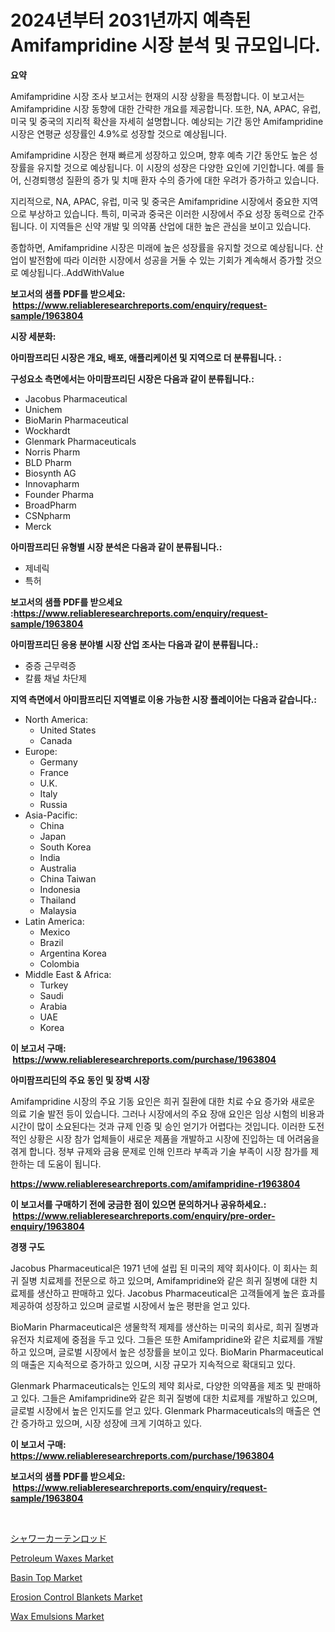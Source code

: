 <p><h1>2024년부터 2031년까지 예측된 Amifampridine 시장 분석 및 규모입니다.</h1></p><p><strong>요약</strong></p>
<p><p>Amifampridine 시장 조사 보고서는 현재의 시장 상황을 특정합니다. 이 보고서는 Amifampridine 시장 동향에 대한 간략한 개요를 제공합니다. 또한, NA, APAC, 유럽, 미국 및 중국의 지리적 확산을 자세히 설명합니다. 예상되는 기간 동안 Amifampridine 시장은 연평균 성장률인 4.9%로 성장할 것으로 예상됩니다.</p><p>Amifampridine 시장은 현재 빠르게 성장하고 있으며, 향후 예측 기간 동안도 높은 성장률을 유지할 것으로 예상됩니다. 이 시장의 성장은 다양한 요인에 기인합니다. 예를 들어, 신경퇴행성 질환의 증가 및 치매 환자 수의 증가에 대한 우려가 증가하고 있습니다.</p><p>지리적으로, NA, APAC, 유럽, 미국 및 중국은 Amifampridine 시장에서 중요한 지역으로 부상하고 있습니다. 특히, 미국과 중국은 이러한 시장에서 주요 성장 동력으로 간주됩니다. 이 지역들은 신약 개발 및 의약품 산업에 대한 높은 관심을 보이고 있습니다.</p><p>종합하면, Amifampridine 시장은 미래에 높은 성장률을 유지할 것으로 예상됩니다. 산업이 발전함에 따라 이러한 시장에서 성공을 거둘 수 있는 기회가 계속해서 증가할 것으로 예상됩니다..AddWithValue<MentionCAGRValidity></p></p>
<p><strong>보고서의 샘플 PDF를 받으세요: &nbsp;<a href="https://www.reliableresearchreports.com/enquiry/request-sample/1963804">https://www.reliableresearchreports.com/enquiry/request-sample/1963804</a></strong></p>
<p><strong>시장 세분화:</strong></p>
<p><strong> 아미팜프리딘 시장은 개요, 배포, 애플리케이션 및 지역으로 더 분류됩니다. :</strong></p>
<p><strong>구성요소 측면에서는 아미팜프리딘 시장은 다음과 같이 분류됩니다.:</strong></p>
<p><ul><li>Jacobus Pharmaceutical</li><li>Unichem</li><li>BioMarin Pharmaceutical</li><li>Wockhardt</li><li>Glenmark Pharmaceuticals</li><li>Norris Pharm</li><li>BLD Pharm</li><li>Biosynth AG</li><li>Innovapharm</li><li>Founder Pharma</li><li>BroadPharm</li><li>CSNpharm</li><li>Merck</li></ul></p>
<p><strong> 아미팜프리딘 유형별 시장 분석은 다음과 같이 분류됩니다.:</strong></p>
<p><ul><li>제네릭</li><li>특허</li></ul></p>
<p><strong>보고서의 샘플 PDF를 받으세요 :<a href="https://www.reliableresearchreports.com/enquiry/request-sample/1963804">https://www.reliableresearchreports.com/enquiry/request-sample/1963804</a></strong></p>
<p><strong> 아미팜프리딘 응용 분야별 시장 산업 조사는 다음과 같이 분류됩니다.:</strong></p>
<p><ul><li>중증 근무력증</li><li>칼륨 채널 차단제</li></ul></p>
<p><strong>지역 측면에서 아미팜프리딘 지역별로 이용 가능한 시장 플레이어는 다음과 같습니다.:</strong></p>
<p><ul>
    <li>
        North America:
        <ul>
            <li>United States</li>
            <li>Canada</li>
        </ul>
    </li>
    <li>
        Europe:
        <ul>
            <li>Germany</li>
            <li>France</li>
            <li>U.K.</li>
            <li>Italy</li>
            <li>Russia</li>
        </ul>
    </li>
    <li>
        Asia-Pacific:
        <ul>
            <li>China</li>
            <li>Japan</li>
            <li>South Korea</li>
            <li>India</li>
            <li>Australia</li>
            <li>China Taiwan</li>
            <li>Indonesia</li>
            <li>Thailand</li>
            <li>Malaysia</li>
        </ul>
    </li>
    <li>
        Latin America:
        <ul>
            <li>Mexico</li>
            <li>Brazil</li>
            <li>Argentina Korea</li>
            <li>Colombia</li>
        </ul>
    </li>
    <li>
        Middle East & Africa:
        <ul>
            <li>Turkey</li>
            <li>Saudi</li>
            <li>Arabia</li>
            <li>UAE</li>
            <li>Korea</li>
        </ul>
    </li>
    </ul></p>
<p><strong>이 보고서 구매: &nbsp;<a href="https://www.reliableresearchreports.com/purchase/1963804">https://www.reliableresearchreports.com/purchase/1963804</a></strong></p>
<p><strong>아미팜프리딘의 주요 동인 및 장벽 시장</strong></p>
<p><p>Amifampridine 시장의 주요 기동 요인은 희귀 질환에 대한 치료 수요 증가와 새로운 의료 기술 발전 등이 있습니다. 그러나 시장에서의 주요 장애 요인은 임상 시험의 비용과 시간이 많이 소요된다는 것과 규제 인증 및 승인 얻기가 어렵다는 것입니다. 이러한 도전적인 상황은 시장 참가 업체들이 새로운 제품을 개발하고 시장에 진입하는 데 어려움을 겪게 합니다. 정부 규제와 금융 문제로 인해 인프라 부족과 기술 부족이 시장 참가를 제한하는 데 도움이 됩니다.</p></p>
<p><strong><a href="https://www.reliableresearchreports.com/amifampridine-r1963804">https://www.reliableresearchreports.com/amifampridine-r1963804</a></strong></p>
<p><strong>이 보고서를 구매하기 전에 궁금한 점이 있으면 문의하거나 공유하세요.: &nbsp;<a href="https://www.reliableresearchreports.com/enquiry/pre-order-enquiry/1963804">https://www.reliableresearchreports.com/enquiry/pre-order-enquiry/1963804</a></strong></p>
<p><strong>경쟁 구도</strong></p>
<p><p>Jacobus Pharmaceutical은 1971 년에 설립 된 미국의 제약 회사이다. 이 회사는 희귀 질병 치료제를 전문으로 하고 있으며, Amifampridine와 같은 희귀 질병에 대한 치료제를 생산하고 판매하고 있다. Jacobus Pharmaceutical은 고객들에게 높은 효과를 제공하여 성장하고 있으며 글로벌 시장에서 높은 평판을 얻고 있다.</p><p>BioMarin Pharmaceutical은 생물학적 제제를 생산하는 미국의 회사로, 희귀 질병과 유전자 치료제에 중점을 두고 있다. 그들은 또한 Amifampridine와 같은 치료제를 개발하고 있으며, 글로벌 시장에서 높은 성장률을 보이고 있다. BioMarin Pharmaceutical의 매출은 지속적으로 증가하고 있으며, 시장 규모가 지속적으로 확대되고 있다.</p><p>Glenmark Pharmaceuticals는 인도의 제약 회사로, 다양한 의약품을 제조 및 판매하고 있다. 그들은 Amifampridine와 같은 희귀 질병에 대한 치료제를 개발하고 있으며, 글로벌 시장에서 높은 인지도를 얻고 있다. Glenmark Pharmaceuticals의 매출은 연간 증가하고 있으며, 시장 성장에 크게 기여하고 있다.</p></p>
<p><strong>이 보고서 구매: &nbsp; <a href="https://www.reliableresearchreports.com/purchase/1963804">https://www.reliableresearchreports.com/purchase/1963804</a></strong></p>
<p><strong>보고서의 샘플 PDF를 받으세요: &nbsp;<a href="https://www.reliableresearchreports.com/enquiry/request-sample/1963804">https://www.reliableresearchreports.com/enquiry/request-sample/1963804</a></strong><strong></strong></p>
<p>&nbsp;</p>
<p><p><a href="https://github.com/dadanedu33/Market-Research-Report-List-1/blob/main/233345221936.md">シャワーカーテンロッド</a></p><p><a href="https://www.linkedin.com/pulse/petroleum-waxes-market-size-furnishes-valuable-information-encompassing-h5ale?trackingId=5HCjx0YhsHBVkvokS0ts%2BA%3D%3D">Petroleum Waxes Market</a></p><p><a href="https://view.publitas.com/reportprime-1/basin-top-market-size-growth-and-forecast-from-2024-2031/">Basin Top Market</a></p><p><a href="https://rainy-horn-d69.notion.site/Erosion-Control-Blankets-Market-Research-Report-Reveals-The-Latest-Trends-And-Opportunities-of-this--3f491e4c9d2b41539757433c371fbd62">Erosion Control Blankets Market</a></p><p><a href="https://issuu.com/reportprime-2/docs/wax-emulsions-market-size-2030.pptx">Wax Emulsions Market</a></p></p>